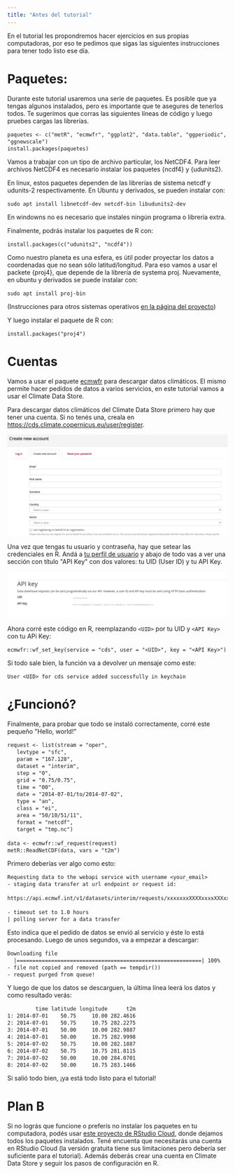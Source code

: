 ```yaml
---
title: "Antes del tutorial"
---
```


En el tutorial les propondremos hacer ejercicios en sus propias computadoras, por eso te pedimos que sigas las siguientes instrucciones para tener todo listo ese día.

# Paquetes:

Durante este tutorial usaremos una serie de paquetes. Es posible que ya tengas algunos instalados, pero es importante que te asegures de tenerlos todos. Te sugerimos que corras las siguientes líneas de código y luego pruebes cargas las librerías.

``` {.r}
paquetes <- c("metR", "ecmwfr", "ggplot2", "data.table", "ggperiodic", "ggnewscale")
install.packages(paquetes)
```

Vamos a trabajar con un tipo de archivo particular, los NetCDF4. Para leer archivos NetCDF4 es necesario instalar los paquetes {ncdf4} y {udunits2}. 

En linux, estos paquetes dependen de las librerías de sistema netcdf y udunits-2 respectivamente. En Ubuntu y derivados, se pueden instalar con:

```{·bash}
sudo apt install libnetcdf-dev netcdf-bin libudunits2-dev
```

En windowns no es necesario que instales ningún programa o librería extra. 

Finalmente, podrás instalar los paquetes de R con:

``` {.r}
install.packages(c("udunits2", "ncdf4"))
```

Como nuestro planeta es una esfera, es útil poder proyectar los datos a coordenadas que no sean sólo latitud/longitud. Para eso vamos a usar el packete {proj4}, que depende de la librería de systema proj. Nuevamente, en ubuntu y derivados se puede instalar con:

```{·bash}
sudo apt install proj-bin
```

(Instrucciones para otros sistemas operativos [en la página del proyecto](https://proj.org/install.html))

Y luego instalar el paquete de R con:

``` {.r}
install.packages("proj4")
```


# Cuentas

Vamos a usar el paquete [ecmwfr](https://bluegreen-labs.github.io/ecmwfr/) para descargar datos climáticos. 
El mismo permite hacer pedidos de datos a varios servicios, en este tutorial vamos a usar el Climate Data Store. 

Para descargar datos climáticos del Climate Data Store primero hay que tener una cuenta. 
Si no tenés una, creala en <https://cds.climate.copernicus.eu/user/register>.

![Captura de pantalla del formulario de registro de Climate Data Store.](img/registro.png)

Una vez que tengas tu usuario y contraseña, hay que setear las credenciales en R.
Andá a [tu perfil de usuario](https://cds.climate.copernicus.eu/user/login?destination=user) y abajo de todo vas a ver una sección con título "API Key" con dos valores: tu UID (User ID) y tu API Key. 

![Captura de pantalla de la sección API Key en la página del Climate Data Store](img/api-key.png)

Ahora corré este código en R, reemplazando `<UID>` por tu UID y `<API Key>` con tu APi Key:

``` {.r}
ecmwfr::wf_set_key(service = "cds", user = "<UID>", key = "<API Key>")
```

Si todo sale bien, la función va a devolver un mensaje como este:

```
User <UID> for cds service added successfully in keychain
```

# ¿Funcionó?

Finalmente, para probar que todo se instaló correctamente, corré este pequeño "Hello, world!"


```{·r}
request <- list(stream = "oper",
   levtype = "sfc",
   param = "167.128",
   dataset = "interim",
   step = "0",
   grid = "0.75/0.75",
   time = "00",
   date = "2014-07-01/to/2014-07-02",
   type = "an",
   class = "ei",
   area = "50/10/51/11",
   format = "netcdf",
   target = "tmp.nc")

data <- ecmwfr::wf_request(request)
metR::ReadNetCDF(data, vars = "t2m")
```

Primero deberías ver algo como esto:

```
Requesting data to the webapi service with username <your_email>
- staging data transfer at url endpoint or request id:
  https://api.ecmwf.int/v1/datasets/interim/requests/xxxxxxxXXXXxxxxXXXxxx

- timeout set to 1.0 hours
| polling server for a data transfer
```

Esto indica que el pedido de datos se envió al servicio y éste lo está procesando. 
Luego de unos segundos, va a empezar a descargar:

```
Downloading file
  |===========================================================| 100%
- file not copied and removed (path == tempdir())
- request purged from queue!
```

Y luego de que los datos se descarguen, la última línea leerá los datos y como resultado verás:

```
         time latitude longitude      t2m
1: 2014-07-01    50.75     10.00 282.4616
2: 2014-07-01    50.75     10.75 282.2275
3: 2014-07-01    50.00     10.00 282.9887
4: 2014-07-01    50.00     10.75 282.9998
5: 2014-07-02    50.75     10.00 282.1887
6: 2014-07-02    50.75     10.75 281.8115
7: 2014-07-02    50.00     10.00 284.0701
8: 2014-07-02    50.00     10.75 283.1466
```


Si salió todo bien, ¡ya está todo listo para el tutorial!


# Plan B

Si no lográs que funcione o preferís no instalar los paquetes en tu computadora, podés usar [este proyecto de RStudio Cloud](https://rstudio.cloud/project/2679681), donde dejamos todos los paquetes instalados. Tené encuenta que necesitarás una cuenta en RStudio Cloud (la versión gratuita tiene sus limitaciones pero debería ser suficiente para el tutorial). Además deberás crear una cuenta en Climate Data Store y seguir los pasos de configuración en R.
